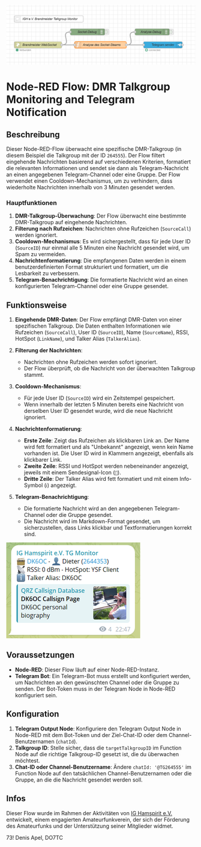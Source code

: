 ![Mein Bild](Node-RED_IGH_DMR-Monitor.png)
# Node-RED Flow: DMR Talkgroup Monitoring and Telegram Notification

## Beschreibung

Dieser Node-RED-Flow überwacht eine spezifische DMR-Talkgroup (in diesem Beispiel die Talkgroup mit der ID `264555`). Der Flow filtert eingehende Nachrichten basierend auf verschiedenen Kriterien, formatiert die relevanten Informationen und sendet sie dann als Telegram-Nachricht an einen angegebenen Telegram-Channel oder eine Gruppe. Der Flow verwendet einen Cooldown-Mechanismus, um zu verhindern, dass wiederholte Nachrichten innerhalb von 3 Minuten gesendet werden.

### Hauptfunktionen

1. **DMR-Talkgroup-Überwachung**: Der Flow überwacht eine bestimmte DMR-Talkgroup auf eingehende Nachrichten.
2. **Filterung nach Rufzeichen**: Nachrichten ohne Rufzeichen (`SourceCall`) werden ignoriert.
3. **Cooldown-Mechanismus**: Es wird sichergestellt, dass für jede User ID (`SourceID`) nur einmal alle 5 Minuten eine Nachricht gesendet wird, um Spam zu vermeiden.
4. **Nachrichtenformatierung**: Die empfangenen Daten werden in einem benutzerdefinierten Format strukturiert und formatiert, um die Lesbarkeit zu verbessern.
5. **Telegram-Benachrichtigung**: Die formatierte Nachricht wird an einen konfigurierten Telegram-Channel oder eine Gruppe gesendet.

## Funktionsweise

1. **Eingehende DMR-Daten**: Der Flow empfängt DMR-Daten von einer spezifischen Talkgroup. Die Daten enthalten Informationen wie Rufzeichen (`SourceCall`), User ID (`SourceID`), Name (`SourceName`), RSSI, HotSpot (`LinkName`), und Talker Alias (`TalkerAlias`).

2. **Filterung der Nachrichten**:
   - Nachrichten ohne Rufzeichen werden sofort ignoriert.
   - Der Flow überprüft, ob die Nachricht von der überwachten Talkgroup stammt.

3. **Cooldown-Mechanismus**:
   - Für jede User ID (`SourceID`) wird ein Zeitstempel gespeichert.
   - Wenn innerhalb der letzten 5 Minuten bereits eine Nachricht von derselben User ID gesendet wurde, wird die neue Nachricht ignoriert.
   
4. **Nachrichtenformatierung**:
   - **Erste Zeile**: Zeigt das Rufzeichen als klickbaren Link an. Der Name wird fett formatiert und als "Unbekannt" angezeigt, wenn kein Name vorhanden ist. Die User ID wird in Klammern angezeigt, ebenfalls als klickbarer Link.
   - **Zweite Zeile**: RSSI und HotSpot werden nebeneinander angezeigt, jeweils mit einem Sendesignal-Icon (`📡`).
   - **Dritte Zeile**: Der Talker Alias wird fett formatiert und mit einem Info-Symbol (`ℹ️`) angezeigt.

5. **Telegram-Benachrichtigung**:
   - Die formatierte Nachricht wird an den angegebenen Telegram-Channel oder die Gruppe gesendet.
   - Die Nachricht wird im Markdown-Format gesendet, um sicherzustellen, dass Links klickbar und Textformatierungen korrekt sind.

![Benachrichtigung](Node-RED_IGH_DMR-Monitor_msg.png)

## Voraussetzungen

- **Node-RED**: Dieser Flow läuft auf einer Node-RED-Instanz.
- **Telegram Bot**: Ein Telegram-Bot muss erstellt und konfiguriert werden, um Nachrichten an den gewünschten Channel oder die Gruppe zu senden. Der Bot-Token muss in der Telegram Node in Node-RED konfiguriert sein.

## Konfiguration

1. **Telegram Output Node**: Konfiguriere den Telegram Output Node in Node-RED mit dem Bot-Token und der Ziel-Chat-ID oder dem Channel-Benutzernamen (`chatId`).
2. **Talkgroup ID**: Stelle sicher, dass die `targetTalkgroupID` im Function Node auf die richtige Talkgroup-ID gesetzt ist, die du überwachen möchtest.
3. **Chat-ID oder Channel-Benutzername**: Ändere `chatId: '@TG264555'` im Function Node auf den tatsächlichen Channel-Benutzernamen oder die Gruppe, an die die Nachricht gesendet werden soll.

## Infos
Dieser Flow wurde im Rahmen der Aktivitäten von [IG Hamspirit e.V.](https://www.ighamspirit.de/) entwickelt, einem engagierten Amateurfunkverein, der sich der Förderung des Amateurfunks und der Unterstützung seiner Mitglieder widmet. 

73!
Denis Apel, DO7TC
